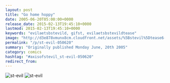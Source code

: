 ```yaml
---
layout: post
title: "Go home hoppy"
date: 2005-06-20T05:00:00+0000
release_date: 2015-02-13T19:45:10+0000
lastmod: 2015-02-13T19:45:10+0000
keywords: "evilaetsbstevild, gifst, evilaetsbstevildtease"
image: "http://d3e878vmunx8cm.cloudfront.net/assets/%5Bstevil%5Dtease6-19-05.gif"
permalink: "/p/st-evil-050620"
summary: "Originally published Monday June, 20th 2005"
category: comics
hashtag: "#axisofstevil_st-evil-050620"
redirect_from:
---
```


![st-evil](http://d3e878vmunx8cm.cloudfront.net/assets/%5Bstevil%5Dtease6-19-05.gif)
![st-evil](http://d3e878vmunx8cm.cloudfront.net/assets/%5Bstevil%5D6-19-05.gif)
